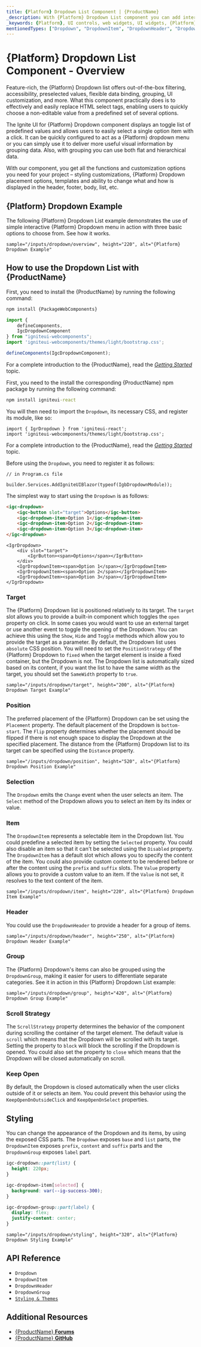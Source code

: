 ```yaml
---
title: {Platform} Dropdown List Component | {ProductName}
_description: With {Platform} Dropdown List component you can add interactivity and see styling options to a scrollable list of items in your app. Try it now.  {Platform} now.
_keywords: {Platform}, UI controls, web widgets, UI widgets, {Platform} Dropdown Component, Infragistics
mentionedTypes: ["Dropdown", "DropdownItem", "DropdownHeader", "DropdownGroup"]
---
```


# {Platform} Dropdown List Component - Overview

Feature-rich, the {Platform} Dropdown list offers out-of-the-box filtering, accessibility, preselected values, flexible data binding, grouping, UI customization, and more. What this component practically does is to effectively and easily replace HTML select tags, enabling users to quickly choose a non-editable value from a predefined set of several options. 

The Ignite UI for {Platform} Dropdown component displays an toggle list of predefined values and allows users to easily select a single option item with a click. It can be quickly configured to act as a {Platform} dropdown menu or you can simply use it to deliver more useful visual information by grouping data. Also, with grouping you can use both flat and hierarchical data. 

With our component, you get all the functions and customization options you need for your project – styling customizations, {Platform} Dropdown placement options, templates and ability to change what and how is displayed in the header, footer, body, list, etc. 

## {Platform} Dropdown Example

The following {Platform} Dropdown List example demonstrates the use of simple interactive {Platform} Dropdown menu in action with three basic options to choose from. See how it works.

`sample="/inputs/dropdown/overview", height="220", alt="{Platform} Dropdown Example"`

## How to use the Dropdown List with {ProductName}

<!-- WebComponents -->
First, you need to install the {ProductName} by running the following command:

```cmd
npm install {PackageWebComponents}
```

```ts
import {
    defineComponents,
    IgcDropdownComponent
} from "igniteui-webcomponents";
import 'igniteui-webcomponents/themes/light/bootstrap.css';

defineComponents(IgcDropdownComponent);
```

For a complete introduction to the {ProductName}, read the [*Getting Started*](../general-getting-started.md) topic.

<!-- end: WebComponents -->

<!-- React -->
First, you need to the install the corresponding {ProductName} npm package by running the following command:

```cmd
npm install igniteui-react
```

You will then need to import the `Dropdown`, its necessary CSS, and register its module, like so:

```tsx
import { IgrDropdown } from 'igniteui-react';
import 'igniteui-webcomponents/themes/light/bootstrap.css';
```

For a complete introduction to the {ProductName}, read the [*Getting Started*](../general-getting-started.md) topic.
<!-- end: React -->

<!-- Blazor -->

Before using the `Dropdown`, you need to register it as follows:


```razor
// in Program.cs file

builder.Services.AddIgniteUIBlazor(typeof(IgbDropdownModule));
```

<!-- end: Blazor -->

The simplest way to start using the `Dropdown` is as follows:

```html
<igc-dropdown>
    <igc-button slot="target">Options</igc-button>
    <igc-dropdown-item>Option 1</igc-dropdown-item>
    <igc-dropdown-item>Option 2</igc-dropdown-item>
    <igc-dropdown-item>Option 3</igc-dropdown-item>
</igc-dropdown>
```

```tsx
<IgrDropdown>
    <div slot="target">
        <IgrButton><span>Options</span></IgrButton>
    </div>
    <IgrDropdownItem><span>Option 1</span></IgrDropdownItem>
    <IgrDropdownItem><span>Option 2</span></IgrDropdownItem>
    <IgrDropdownItem><span>Option 3</span></IgrDropdownItem>
</IgrDropdown>
```

### Target

The {Platform} Dropdown list is positioned relatively to its target. The `target` slot allows you to provide a built-in component which toggles the `open` property on click. In some cases you would want to use an external target or use another event to toggle the opening of the Dropdown. You can achieve this using the `Show`, `Hide` and `Toggle` methods which allow you to provide the target as a parameter. By default, the Dropdown list uses `absolute` CSS position. You will need to set the `PositionStrategy` of the {Platform} Dropdown to `fixed` when the target element is inside a fixed container, but the Dropdown is not. The Dropdown list is automatically sized based on its content, if you want the list to have the same width as the target, you should set the `SameWidth` property to `true`.

`sample="/inputs/dropdown/target", height="200", alt="{Platform} Dropdown Target Example"`



### Position

The preferred placement of the {Platform} Dropdown can be set using the `Placement` property. The default placement of the Dropdown is `bottom-start`. The `Flip` property determines whether the placement should be flipped if there is not enough space to display the Dropdown at the specified placement. The distance from the {Platform} Dropdown list to its target can be specified using the `Distance` property.

`sample="/inputs/dropdown/position", height="520", alt="{Platform} Dropdown Position Example"`



### Selection

The `Dropdown` emits the `Change` event when the user selects an item. The `Select` method of the Dropdown allows you to select an item by its index or value.

### Item

The `DropdownItem` represents a selectable item in the Dropdown list. You could predefine a selected item by setting the `Selected` property. You could also disable an item so that it can't be selected using the `Disabled` property. The `DropdownItem` has a default slot which allows you to specify the content of the item. You could also provide custom content to be rendered before or after the content using the `prefix` and `suffix` slots. The `Value` property allows you to provide a custom value to an item. If the `Value` is not set, it resolves to the text content of the item.

`sample="/inputs/dropdown/item", height="220", alt="{Platform} Dropdown Item Example"`



### Header

You could use the `DropdownHeader` to provide a header for a group of items.

`sample="/inputs/dropdown/header", height="250", alt="{Platform} Dropdown Header Example"`



### Group

The {Platform} Dropdown's items can also be grouped using the `DropdownGroup`, making it easier for users to differentiate separate categories. See it in action in this {Platform} Dropdown List example:

`sample="/inputs/dropdown/group", height="420", alt="{Platform} Dropdown Group Example"`



### Scroll Strategy

The `ScrollStrategy` property determines the behavior of the component during scrolling the container of the target element. The default value is `scroll` which means that the Dropdown will be scrolled with its target. Setting the property to `block` will block the scrolling if the Dropdown is opened. You could also set the property to `close` which means that the Dropdown will be closed automatically on scroll.

### Keep Open

By default, the Dropdown is closed automatically when the user clicks outside of it or selects an item. You could prevent this behavior using the `KeepOpenOnOutsideClick` and `KeepOpenOnSelect` properties.

## Styling

You can change the appearance of the Dropdown and its items, by using the exposed CSS parts. The `Dropdown` exposes `base` and `list` parts, the `DropdownItem` exposes `prefix`, `content` and `suffix` parts and the `DropdownGroup` exposes `label` part.

```css
igc-dropdown::part(list) {
  height: 220px;
}

igc-dropdown-item[selected] {
  background: var(--ig-success-300);
}

igc-dropdown-group::part(label) {
  display: flex;
  justify-content: center;
}
```

`sample="/inputs/dropdown/styling", height="320", alt="{Platform} Dropdown Styling Example"`

## API Reference

- `Dropdown`
- `DropdownItem`
- `DropdownHeader`
- `DropdownGroup`
- [`Styling & Themes`](../themes/overview.md)


## Additional Resources

* [{ProductName} **Forums**]({ForumsLink})
* [{ProductName} **GitHub**]({GithubLink})